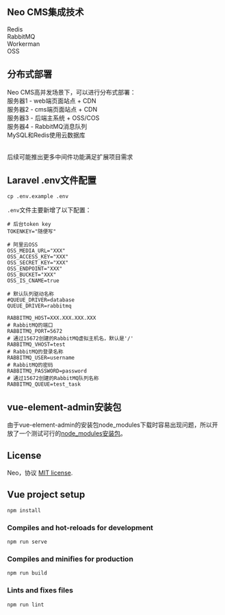 ## Neo CMS集成技术

Redis <br/>
RabbitMQ <br/>
Workerman <br/>
OSS <br/>

## 分布式部署

Neo CMS高并发场景下，可以进行分布式部署：<br/>
服务器1 - web端页面站点 + CDN<br/>
服务器2 - cms端页面站点 + CDN<br/>
服务器3 - 后端主系统 + OSS/COS<br/>
服务器4 - RabbitMQ消息队列<br/>
MySQL和Redis使用云数据库<br/>

<br/>
后续可能推出更多中间件功能满足扩展项目需求

## Laravel .env文件配置

```shell
cp .env.example .env
```

`.env`文件主要新增了以下配置：<br/>


```
# 后台token key
TOKENKEY="随便写"

# 阿里云OSS
OSS_MEDIA_URL="XXX"
OSS_ACCESS_KEY="XXX"
OSS_SECRET_KEY="XXX"
OSS_ENDPOINT="XXX"
OSS_BUCKET="XXX"
OSS_IS_CNAME=true

# 默认队列驱动名称
#QUEUE_DRIVER=database
QUEUE_DRIVER=rabbitmq

RABBITMQ_HOST=XXX.XXX.XXX.XXX
# RabbitMQ的端口
RABBITMQ_PORT=5672
# 通过15672创建的RabbitMQ虚拟主机名，默认是'/'
RABBITMQ_VHOST=test
# RabbitMQ的登录名称
RABBITMQ_USER=username
# RabbitMQ的密码
RABBITMQ_PASSWORD=password
# 通过15672创建的RabbitMQ队列名称
RABBITMQ_QUEUE=test_task
```

## vue-element-admin安装包

由于vue-element-admin的安装包node_modules下载时容易出现问题，所以开放了一个测试可行的[node_modules安装包](https://github.com/neo-163/node_modules-vue-element-admin)。

## License

Neo，协议 [MIT license](https://opensource.org/licenses/MIT).

## Vue project setup
```
npm install
```

### Compiles and hot-reloads for development
```
npm run serve
```

### Compiles and minifies for production
```
npm run build
```

### Lints and fixes files
```
npm run lint
```
